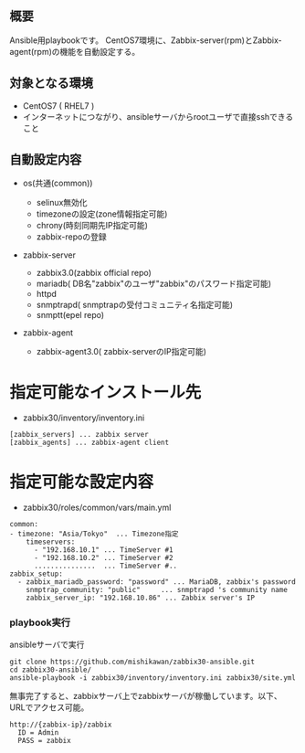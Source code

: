 ## 概要

Ansible用playbookです。
CentOS7環境に、Zabbix-server(rpm)とZabbix-agent(rpm)の機能を自動設定する。


## 対象となる環境

* CentOS7 ( RHEL7 )
* インターネットにつながり、ansibleサーバからrootユーザで直接sshできること

## 自動設定内容

* os(共通(common))
	+ selinux無効化
	+ timezoneの設定(zone情報指定可能)
	+ chrony(時刻同期先IP指定可能)
	+ zabbix-repoの登録

* zabbix-server
	+ zabbix3.0(zabbix official repo)
	+ mariadb( DB名"zabbix"のユーザ"zabbix"のパスワード指定可能)
	+ httpd
	+ snmptrapd( snmptrapの受付コミュニティ名指定可能)
	+ snmptt(epel repo)

* zabbix-agent
	+ zabbix-agent3.0( zabbix-serverのIP指定可能)

# 指定可能なインストール先

* zabbix30/inventory/inventory.ini

```
[zabbix_servers] ... zabbix server
[zabbix_agents] ... zabbix-agent client
```

# 指定可能な設定内容

* zabbix30/roles/common/vars/main.yml

```
common:
- timezone: "Asia/Tokyo"  ... Timezone指定
    timeservers:
      - "192.168.10.1" ... TimeServer #1
      - "192.168.10.2" ... TimeServer #2
      ...............  ... TimeServer #..
zabbix_setup:
  - zabbix_mariadb_password: "password" ... MariaDB, zabbix's password
    snmptrap_community: "public"     ... snmptrapd 's community name
    zabbix_server_ip: "192.168.10.86" ... Zabbix server's IP
```

### playbook実行

ansibleサーバで実行
```
git clone https://github.com/mishikawan/zabbix30-ansible.git
cd zabbix30-ansible/
ansible-playbook -i zabbix30/inventory/inventory.ini zabbix30/site.yml
```

無事完了すると、zabbixサーバ上でzabbixサーバが稼働しています。以下、URLでアクセス可能。
```
http://{zabbix-ip}/zabbix
  ID = Admin
  PASS = zabbix
```
